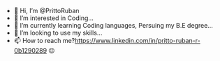 - 👋 Hi, I’m @PrittoRuban
- 👀 I’m interested in Coding...
- 🌱 I’m currently learning Coding languages, Persuing my B.E degree...
- 💞️ I’m looking to use my skills...
- 📫 How to reach me?https://www.linkedin.com/in/pritto-ruban-r-0b1290289 😉

<!---
PrittoRuban/PrittoRuban is a ✨ special ✨ repository because its `README.md` (this file) appears on your GitHub profile.
You can click the Preview link to take a look at your changes.
--->
